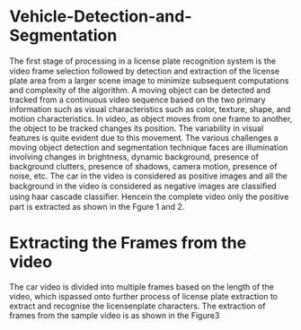 # Vehicle-Detection-and-Segmentation
The ﬁrst stage of processing in a license plate recognition system is the video frame selection followed by detection and extraction of the license plate area from a larger scene image to minimize subsequent computations and complexity of the algorithm. A moving object can be detected and tracked from a continuous video sequence based on the two primary information such as visual characteristics such as color, texture, shape, and motion characteristics. In video, as object moves from one frame to another, the object to be tracked changes its position. The variability in visual features is quite evident due to this movement. The various challenges a moving object detection and segmentation technique faces are illumination involving changes in brightness, dynamic background, presence of background clutters, presence of shadows, camera motion, presence of noise, etc. The car in the video is considered as positive images and all the background in the video is considered as negative images are classiﬁed using haar cascade classiﬁer.  Hencein the complete video only the positive part is extracted as shown in the Fgure 1 and 2.

# Extracting the Frames from the video
The car video is divided into multiple frames based on the length of the video, which ispassed onto further process of license plate extraction to extract and recognise the licensenplate characters. The extraction of frames from the sample video is as shown in the Figure3

